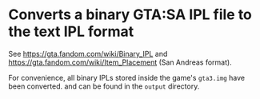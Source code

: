 # Converts a binary GTA:SA IPL file to the text IPL format

See https://gta.fandom.com/wiki/Binary_IPL and https://gta.fandom.com/wiki/Item_Placement (San Andreas format).

For convenience, all binary IPLs stored inside the game's `gta3.img` have been converted. and can be found in the `output` directory.
